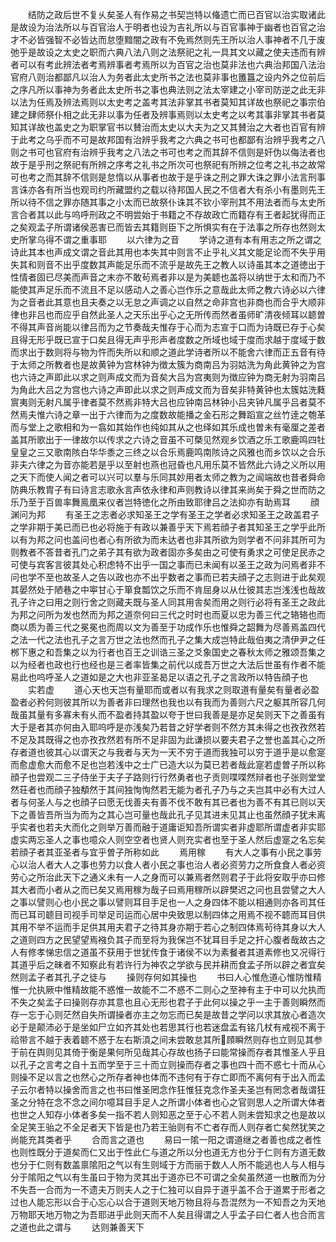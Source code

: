<!-- { "loadSidebar": true } -->
　　结防之政后世不复乆矣圣人有作易之书契岂特以偹遗亡而已百官以治实取诸此是故设为治法所以与百官治人于明者也设为吉礼所以与百官事神于幽者也百官之治才不必皆强智不必皆达而怠堕黯闇之政有不免焉然则先王所以治人事神者不几于废弛乎是故设之太史之职而六典八法八则之法祭祀之礼一具其文以藏之使夫违而有辨者可以有考此辨法者考焉辨事者考焉所以为百官之治也莫非法也六典治邦国八法治官府八则治都鄙凡以治人为务者此太史所书之法也莫非事也簠簋之设内外之位前后之序凡所以事神为务者此太史所书之事也典法则之法太宰建之小宰司防逆之此无非以法为任焉及辨法焉则以太史考之盖考其法非掌其书者莫知其详故也祭祀之事宗伯建之肆师祭仆相之此无非以事为任者及辨事焉则以太史考之以考其事非掌其书者莫知其详故也盖史之为职掌官书以賛治而太史以大夫为之又其賛治之大者也百官有辨于此考之乌乎而不可是故邦国有治辨乎我考之六典之书可也都鄙有治辨乎我考之八则之书可也官府有治辨乎我考之八法之书可也考之而其辞不信则是奸伪以侮法者也故于是乎刑之祭祀有所辨之序考之礼书之所次可也祭祀有所辨之位考之礼书之故常可也考之而其辞不信则是怠惰以从事者也故于是乎诛之刑之罪大诛之罪小法言刑事言诛亦各有所当也观司约所藏盟约之载以待邦国人民之不信者大有杀小有墨则先王所以待不信之罪亦随其事之小太而已故祭仆诛其不钦小宰刑其不用法者而与太史所言合者其以此与呜呼刑政之不明尝始于书籍之不存故政亡而籍存有王者起犹得而正之矣观孟子所谓诸侯恶害已而皆去其籍则臣下之所惧实有在于法事之所存也然则太史所掌乌得不谓之重事耶
　　以六律为之音
　　学诗之道有本有用志之所之谓之诗此其本也声成文谓之音此其用也本失其中则言不止乎礼义其文能足论而不失乎用失其和则音不出乎度数其声能足乐而不流乎是故先王之教人以诗虽其本之道徳出于性情者固已尽美而声音之末亦不敢茍焉者非以是为美聼也盖将以纳世于太和而乃不能使其声足乐而不流且不足以感动人之善心岂作乐之意哉此太师之教六诗必以六律为之音者此其意也且夫奏之以无怠之声调之以自然之命非宫也非商也而合乎大顺非律也非吕也而应乎自然此圣人之天乐出乎心之无所传而然者虽师旷清夜倾耳以聼曽不得其声音尚能以律吕而为之节奏哉夫惟存于心而为志宣于口而为诗既已存于心矣且得无形乎既已宣于口矣且得无声乎形声者度数之所域也域于度而求越于度域于数而求出于数则将与物为忤而失所以和顺之道此学诗者所以不能舍六律而正五音有待于太师之所教者也是故黄钟为宫林钟为徴太簇为商南吕为羽姑洗为角此黄钟之为宫也六诗之声即此以求之则声成文而为音矣大吕为宫夷则为徴应钟为商无射为羽南吕为角此大吕之为宫也六诗之声即此以求之则声成文而为音矣非特黄钟也太簇姑洗蕤賔夷则无射凡属乎律者莫不然焉非特大吕也应钟南吕林钟小吕夹钟凡属乎吕者莫不然焉夫惟六诗之章一出于六律而为之度数故能播之金石形之舞蹈宣之丝竹逹之匏革而与堂上之歌相和为一翕如其始作也纯如其从之也绎如其乐成也曽未有毫厘之差者盖其所歌出于一律故尔以传求之六诗之音虽不可槩见然观乡饮酒之乐工歌鹿鸣四牡皇皇之三又歌南陔白华华黍之三终之以合乐焉鹿鸣南陔诗之风雅也而乡饮以之合乐非夫六律之为音亦能若是乎以至射也燕也冠昏也凡用乐莫不皆然此六诗之义所以用之天下而使人闻之者可以兴可以羣与乐同其妙用者太师之教为之闿端故也昔者舜命防典乐教胄子有曰诗言志歌永言声依永律和声则教诗以律其来尚矣于舜之世而防之乐乃至于百兽率舞鳯凰来仪者岂特徳化之所由致耶律吕之法抑亦有助焉耳
　　顔渊问为邦
　　有圣王之志者必求知圣王之学有圣王之学者必求知圣王之政盖君子之学非期于美已而已也必将施于有政以兼善乎天下焉若顔子者其知圣王之学乎此所以有为邦之问也盖问也者心有所欲为而未达者也非其所欲为则学者不问非其所可为则教者不答昔者孔门之弟子其有欲为政者固亦多矣由之可使有勇求之可使足民赤之可使与宾客言彼其处心积虑特不出乎一国之事而已未闻有以圣王之政为问焉者非不问也学不至也故圣人之告以政也亦不出乎数者之事而已若夫顔子之志则进于此矣观其晏然处于陋巷之中寕甘心于箪食瓢饮之乐而不肯屈身以从仕彼其志岂浅浅也哉故孔子许之曰用之则行舍之则藏夫既与圣人同其用舎矣而用之则行必将有圣王之政此为邦之问所为发也然而为邦之道奈何曰三代之时时也而夏以忠为善三代之辂辂也而商以质为善三代之冕冕也而周以文为善至于功成作乐也惟舜之韶舞为尽善焉盖四代之法一代之法也孔子之言万世之法也然而孔子之集大成岂特此哉伯夷之清伊尹之任桞下惠之和吾集之以为行者也百王之训诰三圣之爻象国史之春秋太师之雅颂吾集之以为经者也政也行也经也是三者率皆集之前代以成吾万世之大法后世虽有作者不能易此也呜呼圣人之道如是之大也非亚圣曷足以语之孔子之言政所以特告顔子也
　　实若虚
　　道心天也天岂有量耶而或者以有我求之则取道有量矣有量者必盈盈者必矜何则彼其所以为善者非曰理然也我也以有我而为善则六尺之躯其所容几何哉虽其量有多寡未有乆而不盈者持其盈以夸于世曰我善是是亦足矣则天下之善虽有大于是者其亦何由入耶呜呼是亦浅矣乃若昔之好学者则不然方其未得之也孜孜然若不足及其既得之也亦孜孜然若有所不足非固为此谦损以要夫君子之誉也盖其心之所存者道也彼其心以谓天之与我者与天为一天不穷于道而我独可以穷于道乎是以愈寔而愈虚愈大而愈不足也岂若浅中之士广已造大以为莫已若者哉此寔若虚曽子所以称顔子也尝观二三子侍坐于夫子子路则行行然勇者也子贡则喋喋然辩者也子张则堂堂然荘者也而顔子独頺然于其间独恂恂然若无能为者孔子乃与之夫岂其中必有大过人者与何圣人与之也顔子曰愿无伐善夫有善不伐不敢有其已者也为善不有其已则以天下之善皆吾所当为而为之其心岂可量也哉此孔子见其进未见其止也虽然顔子犹未离乎实者也若夫大而化之则举万善而融于道庸讵知吾所谓实者非虚耶所谓虚者非实耶虚实两忘圣人之事也噫众人则空空者也贤人则充实者也至于圣人然后虚寔之名忘矣若顔子者其亚圣者与宜乎曽子所称如此
　　焉用稼
　　有大人之事有小民之事劳心以治人者大人之事也劳力以食人者小民之事也治人者必资劳力之所食食人者必资劳心之所治此天下之通义未有一人之身而可以兼焉者然则君子于此将安取乎亦曰修其大者而小者从之而已矣又焉用稼为哉子曰焉用稼所以辟樊迟之问也且尝譬之大人之事以譬则心也小民之事以譬则耳目手足也一人之身四体不能以相通则亦各司其任而已耳司聼目司视手司举足司运而心居中央致思以制四体之用焉不视不聼而耳目供其用不举不运而手足供其用夫君子之待其身亦期于若心之制四体焉茍待其身以大人之道则四方之民望望焉襁负其子而至将为我保岂不犹耳目手足之扞心腹者哉故古之人有修孝悌忠信之道虽不获用于世犹传食于诸侯不以为素餐者其道素修也又况得行其道乎后之昧者不知察此有若许行为神农之学欲与民并耕而食孟子所以辟之者宜矣然则孟子者其孔子之徒与
　　操则存何如其操也
　　书曰人心惟危道心惟防惟精惟一允执厥中惟精故能不惑惟一故能不二不惑不二则心之至神有主于中可以允执而不失之矣孟子曰操则存亦其意也且心无形也君子于此何以操之乎一主于善则瞬然而存一忘于心则茫然自失所谓操者亦主之勿忘而已矣是故昔之学问以求其放心者造次必于是颠沛必于是坐如尸立如齐其处也若思其行也若迷盘盂有铭几杖有戒视不离于祫带言不越于表着聼不惑于左右斯湏之间未尝敢怠其所頋瞬然则存也立则见其参于前在舆则见其倚于衡是果何所见哉其心存故也扬子曰能常操而存者其惟圣人乎且以孔子之言考之自十五而学至于三十而立则操而存者之事也四十而不惑七十而从心则操不足以言之也然心之所存者神也体而不违何有于存亡即而不离何有于出入而孟子云尔者特以操舍而言之也书曰惟圣罔念作狂惟狂克念作圣夫圣岂有罔念者哉谓狂圣之分特在念不念之间尔噫耳目手足人之所谓小体者也心之官则思人之所谓大体者也世之人知存小体者多矣一指不若人则知恶之至于心不若人则未尝知求之也是故以全足笑王骀之不全足者天下皆是也乃若王骀则有不亡者存而人则存者亡矣然犹笑之尚能充其类者乎
　　合而言之道也
　　易曰一隂一阳之谓道继之者善也成之者性也则性既分于道矣而仁又出于性此仁与道之所以分也道无方也分于仁则有方道无数也分于仁则有数盖禀隂阳之气以有生则域于方而丽于数人人所不能逃也人与人相与分于隂阳之气以有生虽曰于物为灵其出于道亦已不可谓之全矣虽然道一也散而为分不失吾一合而为一不遗夫万则夫人之于仁独可以自异于道乎盖不合于道累于形者之过也人能忘形以合于心忘心以合于道则天地万物且将与吾混然为一不知吾之为天地万物耶天地万物之为吾耶进乎此则天而不人矣且得谓之人乎孟子曰仁者人也合而言之道也此之谓与
　　达则兼善天下
